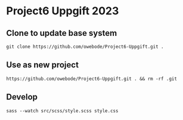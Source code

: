  # Project6 Uppgift 2023


## Clone to update base system
`git clone https://github.com/owebode/Project6-Uppgift.git .`

## Use as new project
`https://github.com/owebode/Project6-Uppgift.git . && rm -rf .git`


## Develop
`sass --watch src/scss/style.scss style.css`
